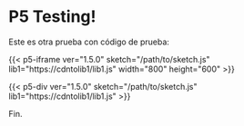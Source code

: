 # P5 Testing!

Este es otra prueba con código de prueba:

 {{< p5-iframe ver="1.5.0" sketch="/path/to/sketch.js" lib1="https://cdntolib1/lib1.js" width="800" height="600" >}} 
 
 {{< p5-div ver="1.5.0" sketch="/path/to/sketch.js" lib1="https://cdntolib1/lib1.js" >}}

Fin.
